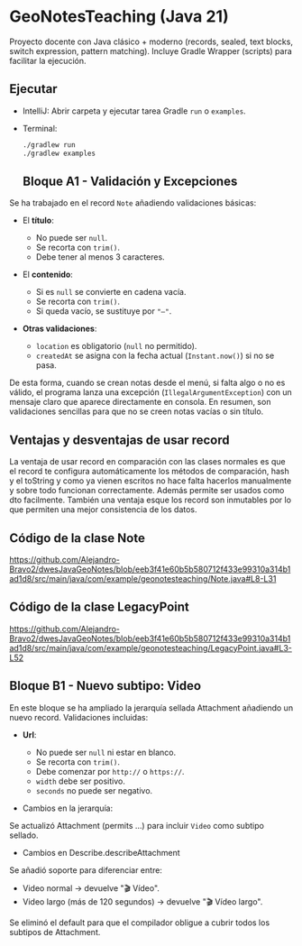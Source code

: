 # GeoNotesTeaching (Java 21)

Proyecto docente con Java clásico + moderno (records, sealed, text blocks, switch expression, pattern matching).
Incluye Gradle Wrapper (scripts) para facilitar la ejecución.

## Ejecutar
- IntelliJ: Abrir carpeta y ejecutar tarea Gradle `run` o `examples`.
- Terminal:
  ```bash
  ./gradlew run
  ./gradlew examples
  ```

  ## Bloque A1 - Validación y Excepciones

Se ha trabajado en el record `Note` añadiendo validaciones básicas:

- El **título**:
  - No puede ser `null`.
  - Se recorta con `trim()`.
  - Debe tener al menos 3 caracteres.

- El **contenido**:
  - Si es `null` se convierte en cadena vacía.
  - Se recorta con `trim()`.
  - Si queda vacío, se sustituye por `"–"`.

- **Otras validaciones**:
  - `location` es obligatorio (`null` no permitido).
  - `createdAt` se asigna con la fecha actual (`Instant.now()`) si no se pasa.

De esta forma, cuando se crean notas desde el menú, si falta algo o no es válido,
el programa lanza una excepción (`IllegalArgumentException`) con un mensaje claro
que aparece directamente en consola. En resumen, son validaciones sencillas para
que no se creen notas vacías o sin título.


## Ventajas y desventajas de usar record
La ventaja de usar record en comparación con las clases normales es que el record te configura
automáticamente los métodos de comparación, hash y el toString y como ya vienen escritos
no hace falta hacerlos manualmente y sobre todo funcionan correctamente.
Además permite ser usados como dto facilmente. También una ventaja
esque los record son inmutables por lo que permiten una mejor consistencia
de los datos. 

## Código de la clase **Note**
https://github.com/Alejandro-Bravo2/dwesJavaGeoNotes/blob/eeb3f41e60b5b580712f433e99310a314b1ad1d8/src/main/java/com/example/geonotesteaching/Note.java#L8-L31

## Código de la clase **LegacyPoint**
https://github.com/Alejandro-Bravo2/dwesJavaGeoNotes/blob/eeb3f41e60b5b580712f433e99310a314b1ad1d8/src/main/java/com/example/geonotesteaching/LegacyPoint.java#L3-L52

  ## Bloque B1 - Nuevo subtipo: Video

En este bloque se ha ampliado la jerarquía sellada Attachment añadiendo un nuevo record.
Validaciones incluidas:

- **Url**:

  - No puede ser `null` ni estar en blanco. 
  - Se recorta con `trim()`. 
  - Debe comenzar por `http://` o `https://`. 
  - `width` debe ser positivo. 
  - `seconds` no puede ser negativo.

- Cambios en la jerarquía:

Se actualizó Attachment (permits …) para incluir `Video` como subtipo sellado.

- Cambios en Describe.describeAttachment

Se añadió soporte para diferenciar entre:

  - Video normal → devuelve "🎬 Vídeo".
  - Video largo (más de 120 segundos) → devuelve "🎬 Vídeo largo".

Se eliminó el default para que el compilador obligue a cubrir todos los subtipos de Attachment.


